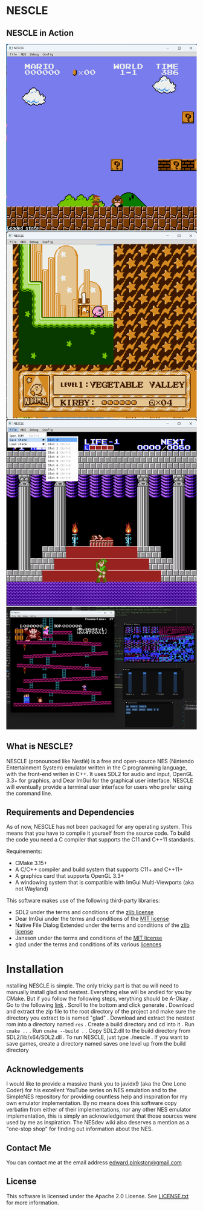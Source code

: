 # NESCLE
## NESCLE in Action
![mario](img/mario.png)
![kirby](img/kirby.png)
![zelda2](img/zelda2.png)
![dk](img/dk.png)

## What is NESCLE?
NESCLE (pronounced like Nestlé) is a free and open-source NES (Nintendo Entertainment System) emulator written in the C programming language, with the front-end writen in C++. It uses SDL2 for audio and input, OpenGL 3.3+ for graphics, and Dear ImGui for the graphical user interface. NESCLE will eventually provide a
terminal user interface for users who prefer using the command line.

## Requirements and Dependencies
As of now, NESCLE has not been packaged for any operating system. This means that you have to compile it yourself from the source code.
To build the code you need a C compiler that supports the C11 and C++11
standards.

Requirements:
* CMake 3.15+
* A C/C++ compiler and build system that supports C11+ and C++11+
* A graphics card that supports OpenGL 3.3+
* A windowing system that is compatible with ImGui Multi-Viewports (aka not Wayland)

This software makes use of the following third-party libraries:
* SDL2 under the terms and conditions of the [zlib license](https://www.libsdl.org/license.php)
* Dear ImGui under the terms and conditions of the [MIT license](https://github.com/ocornut/imgui/blob/master/LICENSE.txt)
* Native File Dialog Extended under the terms and conditions of the [zlib license](https://github.com/btzy/nativefiledialog-extended/blob/master/LICENSE)
* Jansson under the terms and conditions of the [MIT license](https://github.com/akheron/jansson/blob/master/LICENSE)
* glad under the terms and conditions of its various [licences](https://github.com/Dav1dde/glad/blob/glad2/LICENSE)

# Installation
nstalling NESCLE is simple. The only tricky part is that
ou will need to manually install glad and nestest. Everything else will be
andled for you by CMake. But if you follow the following steps,
verything should be A-Okay
. Go to the following [link](https://glad.dav1d.de/#language=c&specification=gl&api=gl%3D3.3&api=gles1%3Dnone&api=gles2%3Dnone&api=glsc2%3Dnone&profile=core&loader=on)
. Scroll to the bottom and click generate
. Download and extract the zip file to the root directory of the project and make sure the directory you extract to is named "glad"
. Download and extract the nestest rom into a directory named `res`
. Create a build directory and cd into it
. Run `cmake ..`
. Run `cmake --build .`
. Copy SDL2.dll to the build directory from SDL2/lib/x64/SDL2.dll
. To run NESCLE, just type ./nescle
. If you want to save games, create a directory named saves one level up from the build directory

## Acknowledgements
I would like to provide a massive thank you to javidx9 (aka the One Lone Coder) for his excellent YouTube series
on NES emulation and to the SimpleNES repository for providing countless help and inspiration for my own emulator
implementation. By no means does this software copy verbatim from either of their implementations, nor any other
NES emulator implementation, this is simply an acknowledgement that those sources were used by me as inspiration.
The NESdev wiki also deserves a mention as a "one-stop shop" for finding out information about the NES.

## Contact Me
You can contact me at the email address <edward.pinkston@gmail.com>

## License
This software is licensed under the Apache 2.0 License. See [LICENSE.txt](LICENSE.txt) for more information.
